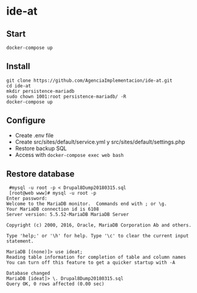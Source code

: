 # ide-at


## Start
```
docker-compose up
```

## Install
```
git clone https://github.com/AgenciaImplementacion/ide-at.git
cd ide-at
mkdir persistence-mariadb
sudo chown 1001:root persistence-mariadb/ -R
docker-compose up
```


## Configure
- Create .env file
- Create src/sites/default/service.yml y src/sites/default/settings.php
- Restore backup SQL
- Access with ```docker-compose exec web bash```

## Restore database
```
 #mysql -u root -p < Drupal8Dump20180315.sql
 [root@web www]# mysql -u root -p
Enter password:
Welcome to the MariaDB monitor.  Commands end with ; or \g.
Your MariaDB connection id is 6108
Server version: 5.5.52-MariaDB MariaDB Server

Copyright (c) 2000, 2016, Oracle, MariaDB Corporation Ab and others.

Type 'help;' or '\h' for help. Type '\c' to clear the current input statement.

MariaDB [(none)]> use ideat;
Reading table information for completion of table and column names
You can turn off this feature to get a quicker startup with -A

Database changed
MariaDB [ideat]> \. Drupal8Dump20180315.sql
Query OK, 0 rows affected (0.00 sec)

```

